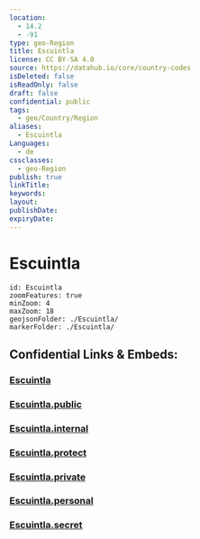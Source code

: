 ```yaml
---
location:
  - 14.2
  - -91
type: geo-Region
title: Escuintla
license: CC BY-SA 4.0
source: https://datahub.io/core/country-codes
isDeleted: false
isReadOnly: false
draft: false
confidential: public
tags:
  - geo/Country/Region
aliases:
  - Escuintla
Languages:
  - de
cssclasses:
  - geo-Region
publish: true
linkTitle:
keywords:
layout:
publishDate:
expiryDate:
---
```


# Escuintla

```leaflet
id: Escuintla
zoomFeatures: true 
minZoom: 4 
maxZoom: 18
geojsonFolder: ./Escuintla/
markerFolder: ./Escuintla/
```


## Confidential Links & Embeds: 

### [Escuintla](/_Standards/Earth/Continent/America~Central/Guatemala/Departments~Guatemala/Escuintla.md) 

### [Escuintla.public](/_public/Earth/Continent/America~Central/Guatemala/Departments~Guatemala/Escuintla.public.md) 

### [Escuintla.internal](/_internal/Earth/Continent/America~Central/Guatemala/Departments~Guatemala/Escuintla.internal.md) 

### [Escuintla.protect](/_protect/Earth/Continent/America~Central/Guatemala/Departments~Guatemala/Escuintla.protect.md) 

### [Escuintla.private](/_private/Earth/Continent/America~Central/Guatemala/Departments~Guatemala/Escuintla.private.md) 

### [Escuintla.personal](/_personal/Earth/Continent/America~Central/Guatemala/Departments~Guatemala/Escuintla.personal.md) 

### [Escuintla.secret](/_secret/Earth/Continent/America~Central/Guatemala/Departments~Guatemala/Escuintla.secret.md)

